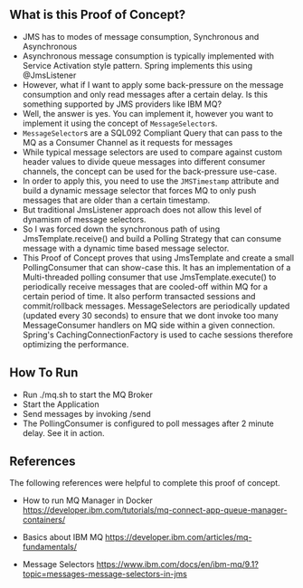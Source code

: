 ## What is this Proof of Concept?

- JMS has to modes of message consumption, Synchronous and Asynchronous
- Asynchronous message consumption is typically implemented with Service Activation style pattern. Spring implements this using @JmsListener
- However, what if I want to apply some back-pressure on the message consumption and only read messages after a certain delay. Is this something supported by JMS providers like IBM MQ?
- Well, the answer is yes. You can implement it, however you want to implement it using the concept of `MessageSelector`s.
- `MessageSelector`s are a SQL092 Compliant Query that can pass to the MQ as a Consumer Channel as it requests for messages
- While typical message selectors are used to compare against custom header values to divide queue messages into different consumer channels, the concept can be used for the back-pressure use-case.
- In order to apply this, you need to use the `JMSTimestamp` attribute and build a dynamic message selector that forces MQ to only push messages that are older than a certain timestamp.
- But traditional JmsListener approach does not allow this level of dynamism of message selectors.
- So I was forced down the synchronous path of using JmsTemplate.receive() and build a Polling Strategy that can consume message with a dynamic time based message selector.
- This Proof of Concept proves that using JmsTemplate and create a small PollingConsumer that can show-case this. It has an implementation of a Multi-threaded polling consumer that use JmsTemplate.execute() to periodically receive messages that are cooled-off within MQ for a certain period of time. It also perform transacted sessions and commit/rollback messages. MessageSelectors are periodically updated (updated every 30 seconds) to ensure that we dont invoke too many MessageConsumer handlers on MQ side within a given connection. Spring's CachingConnectionFactory is used to cache sessions therefore optimizing the performance.

## How To Run

- Run ./mq.sh to start the MQ Broker
- Start the Application
- Send messages by invoking /send
- The PollingConsumer is configured to poll messages after 2 minute delay. See it in action.

## References

The following references were helpful to complete this proof of concept.

- How to run MQ Manager in Docker
  https://developer.ibm.com/tutorials/mq-connect-app-queue-manager-containers/

- Basics about IBM MQ
  https://developer.ibm.com/articles/mq-fundamentals/

- Message Selectors
  https://www.ibm.com/docs/en/ibm-mq/9.1?topic=messages-message-selectors-in-jms

